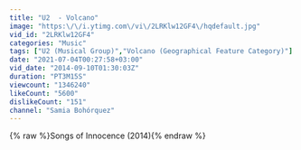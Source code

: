 ```yaml
---
title: "U2  - Volcano"
image: "https:\/\/i.ytimg.com\/vi\/2LRKlw12GF4\/hqdefault.jpg"
vid_id: "2LRKlw12GF4"
categories: "Music"
tags: ["U2 (Musical Group)","Volcano (Geographical Feature Category)"]
date: "2021-07-04T00:27:58+03:00"
vid_date: "2014-09-10T01:30:03Z"
duration: "PT3M15S"
viewcount: "1346240"
likeCount: "5600"
dislikeCount: "151"
channel: "Samia Bohórquez"
---
```

{% raw %}Songs of Innocence (2014){% endraw %}
